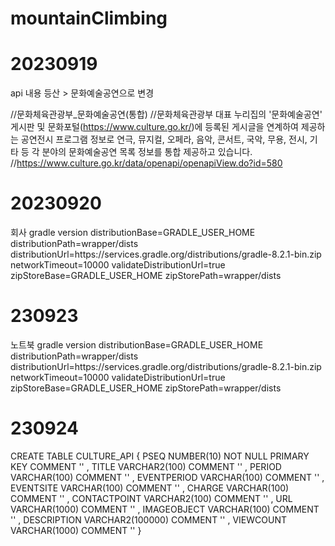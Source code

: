 # mountainClimbing


# 20230919
api 내용 등산 > 문화예술공연으로 변경

//문화체육관광부_문화예술공연(통합)
//문화체육관광부 대표 누리집의 '문화예술공연' 게시판 및 문화포털(https://www.culture.go.kr/)에 등록된 게시글을 연계하여 제공하는 공연전시 프로그램 정보로 연극, 뮤지컬, 오페라, 음악, 콘서트, 국악, 무용, 전시, 기타 등 각 분야의 문화예술공연 목록 정보를 통합 제공하고 있습니다.
//https://www.culture.go.kr/data/openapi/openapiView.do?id=580

# 20230920
회사 gradle version
distributionBase=GRADLE_USER_HOME
distributionPath=wrapper/dists
distributionUrl=https\://services.gradle.org/distributions/gradle-8.2.1-bin.zip
networkTimeout=10000
validateDistributionUrl=true
zipStoreBase=GRADLE_USER_HOME
zipStorePath=wrapper/dists

# 230923
노트북 gradle version
distributionBase=GRADLE_USER_HOME
distributionPath=wrapper/dists
distributionUrl=https\://services.gradle.org/distributions/gradle-8.2.1-bin.zip
networkTimeout=10000
validateDistributionUrl=true
zipStoreBase=GRADLE_USER_HOME
zipStorePath=wrapper/dists

# 230924
CREATE TABLE CULTURE_API {
      PSEQ            NUMBER(10)        NOT NULL    PRIMARY KEY     COMMENT ''
    , TITLE           VARCHAR2(100)                                 COMMENT ''
    , PERIOD          VARCHAR(100)                                  COMMENT ''
    , EVENTPERIOD     VARCHAR(100)                                  COMMENT ''
    , EVENTSITE       VARCHAR(100)                                  COMMENT ''
    , CHARGE          VARCHAR(100)                                  COMMENT ''
    , CONTACTPOINT    VARCHAR2(100)                                 COMMENT ''
    , URL             VARCHAR(1000)                                 COMMENT ''
    , IMAGEOBJECT     VARCHAR(100)                                  COMMENT ''
    , DESCRIPTION     VARCHAR2(100000)                              COMMENT ''
    , VIEWCOUNT       VARCHAR(1000)                                 COMMENT ''
}